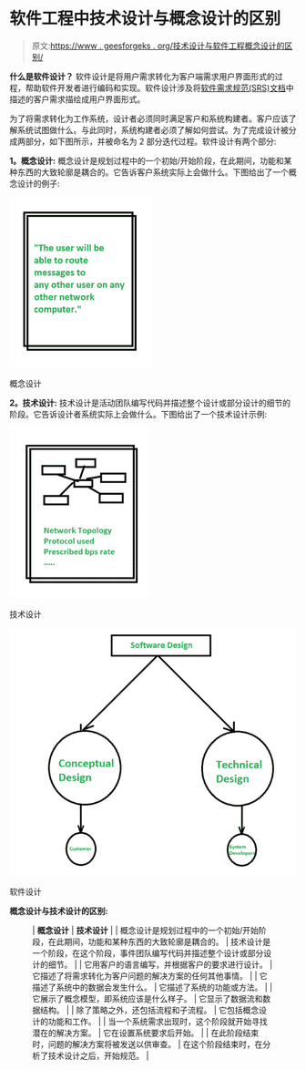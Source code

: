 # 软件工程中技术设计与概念设计的区别

> 原文:[https://www . geesforgeks . org/技术设计与软件工程概念设计的区别/](https://www.geeksforgeeks.org/difference-between-technical-design-and-conceptual-design-in-software-engineering/)

**什么是软件设计？**
软件设计是将用户需求转化为客户端需求用户界面形式的过程，帮助软件开发者进行编码和实现。软件设计涉及将[软件需求规范(SRS)文档](https://www.geeksforgeeks.org/software-engineering-parts-of-a-srs-document/)中描述的客户需求描绘成用户界面形式。

为了将需求转化为工作系统，设计者必须同时满足客户和系统构建者。客户应该了解系统试图做什么。与此同时，系统构建者必须了解如何尝试。为了完成设计被分成两部分，如下图所示，并被命名为 2 部分迭代过程。软件设计有两个部分:

**1。概念设计:**
概念设计是规划过程中的一个初始/开始阶段，在此期间，功能和某种东西的大致轮廓是耦合的。它告诉客户系统实际上会做什么。下图给出了一个概念设计的例子:

![](img/7bc7955d718a8af4a8da9bd3c347e210.png)

概念设计

**2。技术设计:**
技术设计是活动团队编写代码并描述整个设计或部分设计的细节的阶段。它告诉设计者系统实际上会做什么。下图给出了一个技术设计示例:

![](img/d5d362f0b91f13016e9d878467fc6113.png)

技术设计

![](img/acd035bcd6f35e332778ba0f9621acc5.png)

软件设计

**概念设计与技术设计的区别:**

<figure class="table">

| **概念设计** | **技术设计** |
| 概念设计是规划过程中的一个初始/开始阶段，在此期间，功能和某种东西的大致轮廓是耦合的。 | 技术设计是一个阶段，在这个阶段，事件团队编写代码并描述整个设计或部分设计的细节。 |
| 它用客户的语言编写，并根据客户的要求进行设计。 | 它描述了将需求转化为客户问题的解决方案的任何其他事情。 |
| 它描述了系统中的数据会发生什么。 | 它描述了系统的功能或方法。 |
| 它展示了概念模型，即系统应该是什么样子。 | 它显示了数据流和数据结构。 |
| 除了策略之外，还包括流程和子流程。 | 它包括概念设计的功能和工作。 |
| 当一个系统需求出现时，这个阶段就开始寻找潜在的解决方案。 | 它在设置系统要求后开始。 |
| 在此阶段结束时，问题的解决方案将被发送以供审查。 | 在这个阶段结束时，在分析了技术设计之后，开始规范。 |

</figure>